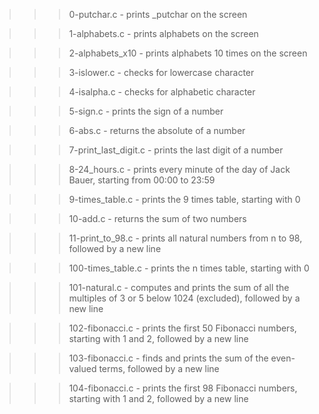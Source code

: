 >>> 0-putchar.c
	- prints _putchar on the screen

>>> 1-alphabets.c
	- prints alphabets on the screen

>>> 2-alphabets_x10
	- prints alphabets 10 times on the screen

>>> 3-islower.c
	- checks for lowercase character

>>> 4-isalpha.c
	- checks for alphabetic character

>>> 5-sign.c
	- prints the sign of a number

>>> 6-abs.c
	- returns the absolute of a number

>>> 7-print_last_digit.c
	- prints the last digit of a number

>>> 8-24_hours.c
	- prints every minute of the day of Jack Bauer, starting from 00:00 to 23:59

>>> 9-times_table.c
	- prints the 9 times table, starting with 0

>>> 10-add.c
	- returns the sum of two numbers

>>> 11-print_to_98.c
	- prints all natural numbers from n to 98, followed by a new line

>>> 100-times_table.c
	- prints the n times table, starting with 0

>>> 101-natural.c
	- computes and prints the sum of all the multiples of 3 or 5 below 1024 (excluded), followed by a new line

>>> 102-fibonacci.c
	- prints the first 50 Fibonacci numbers, starting with 1 and 2, followed by a new line

>>> 103-fibonacci.c
	- finds and prints the sum of the even-valued terms, followed by a new line

>>> 104-fibonacci.c
	- prints the first 98 Fibonacci numbers, starting with 1 and 2, followed by a new line

